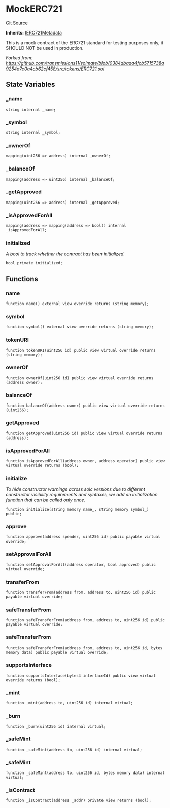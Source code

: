 # MockERC721
[Git Source](https://github.com/dustinstacy/boncurs/blob/8dd3d6e20d7e085dbf2dccdde2c14001616467cf/lib/forge-std/src/mocks/MockERC721.sol)

**Inherits:**
[IERC721Metadata](/lib/forge-std/src/interfaces/IERC721.sol/interface.IERC721Metadata.md)

This is a mock contract of the ERC721 standard for testing purposes only, it SHOULD NOT be used in production.

*Forked from: https://github.com/transmissions11/solmate/blob/0384dbaaa4fcb5715738a9254a7c0a4cb62cf458/src/tokens/ERC721.sol*


## State Variables
### _name

```solidity
string internal _name;
```


### _symbol

```solidity
string internal _symbol;
```


### _ownerOf

```solidity
mapping(uint256 => address) internal _ownerOf;
```


### _balanceOf

```solidity
mapping(address => uint256) internal _balanceOf;
```


### _getApproved

```solidity
mapping(uint256 => address) internal _getApproved;
```


### _isApprovedForAll

```solidity
mapping(address => mapping(address => bool)) internal _isApprovedForAll;
```


### initialized
*A bool to track whether the contract has been initialized.*


```solidity
bool private initialized;
```


## Functions
### name


```solidity
function name() external view override returns (string memory);
```

### symbol


```solidity
function symbol() external view override returns (string memory);
```

### tokenURI


```solidity
function tokenURI(uint256 id) public view virtual override returns (string memory);
```

### ownerOf


```solidity
function ownerOf(uint256 id) public view virtual override returns (address owner);
```

### balanceOf


```solidity
function balanceOf(address owner) public view virtual override returns (uint256);
```

### getApproved


```solidity
function getApproved(uint256 id) public view virtual override returns (address);
```

### isApprovedForAll


```solidity
function isApprovedForAll(address owner, address operator) public view virtual override returns (bool);
```

### initialize

*To hide constructor warnings across solc versions due to different constructor visibility requirements and
syntaxes, we add an initialization function that can be called only once.*


```solidity
function initialize(string memory name_, string memory symbol_) public;
```

### approve


```solidity
function approve(address spender, uint256 id) public payable virtual override;
```

### setApprovalForAll


```solidity
function setApprovalForAll(address operator, bool approved) public virtual override;
```

### transferFrom


```solidity
function transferFrom(address from, address to, uint256 id) public payable virtual override;
```

### safeTransferFrom


```solidity
function safeTransferFrom(address from, address to, uint256 id) public payable virtual override;
```

### safeTransferFrom


```solidity
function safeTransferFrom(address from, address to, uint256 id, bytes memory data) public payable virtual override;
```

### supportsInterface


```solidity
function supportsInterface(bytes4 interfaceId) public view virtual override returns (bool);
```

### _mint


```solidity
function _mint(address to, uint256 id) internal virtual;
```

### _burn


```solidity
function _burn(uint256 id) internal virtual;
```

### _safeMint


```solidity
function _safeMint(address to, uint256 id) internal virtual;
```

### _safeMint


```solidity
function _safeMint(address to, uint256 id, bytes memory data) internal virtual;
```

### _isContract


```solidity
function _isContract(address _addr) private view returns (bool);
```

